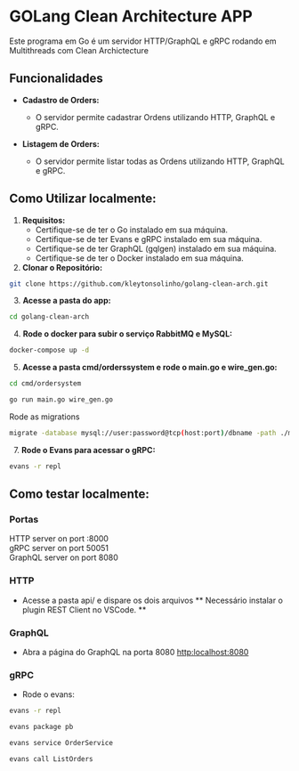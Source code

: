 # GOLang Clean Architecture APP

Este programa em Go é um servidor HTTP/GraphQL e gRPC rodando em Multithreads com Clean Archictecture

## Funcionalidades

- **Cadastro de Orders:**
  - O servidor permite cadastrar Ordens utilizando HTTP, GraphQL e gRPC.

- **Listagem de Orders:**
  - O servidor permite listar todas as Ordens utilizando HTTP, GraphQL e gRPC.


## Como Utilizar localmente:

1. **Requisitos:** 
   - Certifique-se de ter o Go instalado em sua máquina.
   - Certifique-se de ter Evans e gRPC instalado em sua máquina.
   - Certifique-se de ter GraphQL (gqlgen) instalado em sua máquina.
   - Certifique-se de ter o Docker instalado em sua máquina.
&nbsp;
2. **Clonar o Repositório:**
&nbsp;

```bash
git clone https://github.com/kleytonsolinho/golang-clean-arch.git
```
&nbsp;
3. **Acesse a pasta do app:**
&nbsp;

```bash
cd golang-clean-arch
```
&nbsp;
4. **Rode o docker para subir o serviço RabbitMQ e MySQL:**
&nbsp;

```bash 
docker-compose up -d
```
5. **Acesse a pasta cmd/orderssystem e rode o main.go e wire_gen.go:**
&nbsp;

```bash 
cd cmd/ordersystem
```

```bash 
go run main.go wire_gen.go
```

Rode as migrations
```bash
migrate -database mysql://user:password@tcp(host:port)/dbname -path ./migrations up
```

&nbsp;
7. **Rode o Evans para acessar o gRPC:**
&nbsp;

```bash
evans -r repl
```

## Como testar localmente:

### Portas
HTTP server on port :8000 <br />
gRPC server on port 50051 <br />
GraphQL server on port 8080

### HTTP
 - Acesse a pasta api/ e dispare os dois arquivos
** Necessário instalar o plugin REST Client no VSCode. **

### GraphQL
 - Abra a página do GraphQL na porta 8080 
 <a href="http:localhost:8080" target="_blank">http:localhost:8080</a>

### gRPC
 - Rode o evans:

```bash
evans -r repl
```
```bash
evans package pb
```
```bash
evans service OrderService
```
```bash
evans call ListOrders
```
